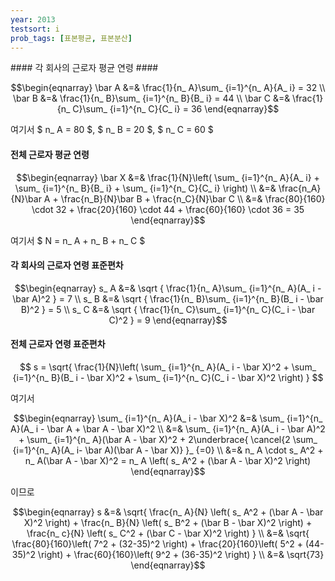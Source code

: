 ```yaml
---
year: 2013
testsort: i
prob_tags: [표본평균, 표본분산]
---
```

<div>
#### 각 회사의 근로자 평균 연령 ####

$$\begin{eqnarray}
\bar A &=& \frac{1}{n_ A}\sum_ {i=1}^{n_ A}{A_ i} = 32 \\
\bar B &=& \frac{1}{n_ B}\sum_ {i=1}^{n_ B}{B_ i} = 44 \\
\bar C &=& \frac{1}{n_ C}\sum_ {i=1}^{n_ C}{C_ i} = 36
\end{eqnarray}$$

여기서 $ n_ A = 80 $, $ n_ B = 20 $, $ n_ C = 60 $

#### 전체 근로자 평균 연령 ####

$$\begin{eqnarray}
\bar X &=& \frac{1}{N}\left( \sum_ {i=1}^{n_ A}{A_ i} + \sum_ {i=1}^{n_ B}{B_ i} + \sum_ {i=1}^{n_ C}{C_ i} \right) \\
&=& \frac{n_A}{N}\bar A + \frac{n_B}{N}\bar B + \frac{n_C}{N}\bar C \\
&=& \frac{80}{160} \cdot 32 + \frac{20}{160} \cdot 44 + \frac{60}{160} \cdot 36 = 35
\end{eqnarray}$$

여기서 $ N = n_ A + n_ B + n_ C $

#### 각 회사의 근로자 연령 표준편차 ####

$$\begin{eqnarray}
s_ A &=& \sqrt { \frac{1}{n_ A}\sum_ {i=1}^{n_ A}(A_ i - \bar A)^2 } = 7 \\
s_ B &=& \sqrt { \frac{1}{n_ B}\sum_ {i=1}^{n_ B}(B_ i - \bar B)^2 } = 5 \\
s_ C &=& \sqrt { \frac{1}{n_ C}\sum_ {i=1}^{n_ C}(C_ i - \bar C)^2 } = 9
\end{eqnarray}$$

#### 전체 근로자 연령 표준편차 ####

$$ s = \sqrt{ \frac{1}{N}\left( \sum_ {i=1}^{n_ A}(A_ i - \bar X)^2 + \sum_ {i=1}^{n_ B}(B_ i - \bar X)^2 + \sum_ {i=1}^{n_ C}(C_ i - \bar X)^2 \right) } $$

여기서 

$$\begin{eqnarray}
\sum_ {i=1}^{n_ A}(A_ i - \bar X)^2 &=& \sum_ {i=1}^{n_ A}(A_ i - \bar A + \bar A - \bar X)^2 \\
&=& \sum_ {i=1}^{n_ A}(A_ i - \bar A)^2 + \sum_ {i=1}^{n_ A}(\bar A - \bar X)^2 + 2\underbrace{ \cancel{2 \sum_ {i=1}^{n_ A}(A_ i- \bar A)(\bar A - \bar X)} }_ {=0} \\
&=& n_ A \cdot s_ A^2 + n_ A(\bar A - \bar X)^2 = n_ A \left( s_ A^2 + (\bar A - \bar X)^2 \right)
\end{eqnarray}$$

이므로

$$\begin{eqnarray}
s &=& \sqrt{ \frac{n_ A}{N} \left( s_ A^2 + (\bar A - \bar X)^2 \right) + \frac{n_ B}{N} \left( s_ B^2 + (\bar B - \bar X)^2 \right) + \frac{n_ c}{N} \left( s_ C^2 + (\bar C - \bar X)^2 \right) } \\
&=& \sqrt{ \frac{80}{160}\left( 7^2 + (32-35)^2 \right) + \frac{20}{160}\left( 5^2 + (44-35)^2 \right) + \frac{60}{160}\left( 9^2 + (36-35)^2 \right) } \\
&=& \sqrt{73}
\end{eqnarray}$$

</div>